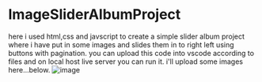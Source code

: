 # ImageSliderAlbumProject
 here i used html,css and javscript to create a simple slider album project where i have put in some images and slides them in to right left using buttons with pagination.
you can upload this code into vscode according to files and on local host live server you can run it.
i'll upload some images here...below.
![image](https://github.com/user-attachments/assets/292f6c2b-0d2e-43b2-9d9b-803810c84325)
